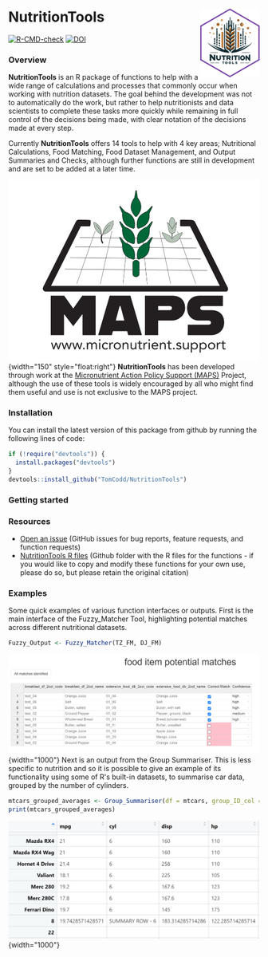 # NutritionTools <a href="https://tomcodd.github.io/NutritionTools/"><img src="man/figures/logo.png" align="right" height="138"/></a>

<!-- badges: start -->

[![R-CMD-check](https://github.com/TomCodd/NutritionTools/actions/workflows/R-CMD-check.yaml/badge.svg)](https://github.com/TomCodd/NutritionTools/actions/workflows/R-CMD-check.yaml)
[![DOI](https://zenodo.org/badge/684522105.svg)](https://zenodo.org/doi/10.5281/zenodo.12928415)

<!-- badges: end -->

### Overview

**NutritionTools** is an R package of functions to help with a wide range of calculations and processes that commonly occur when working with nutrition datasets. The goal behind the development was not to automatically do the work, but rather to help nutritionists and data scientists to complete these tasks more quickly while remaining in full control of the decisions being made, with clear notation of the decisions made at every step.

Currently **NutritionTools** offers 14 tools to help with 4 key areas; Nutritional Calculations, Food Matching, Food Dataset Management, and Output Summaries and Checks, although further functions are still in development and are set to be added at a later time.

![](reference/figures/MAPS_logo_crop.jpg){width="150" style="float:right"} **NutritionTools** has been developed through work at the [Micronutrient Action Policy Support (MAPS)](https://www.micronutrient.support/) Project, although the use of these tools is widely encouraged by all who might find them useful and use is not exclusive to the MAPS project.

### Installation

You can install the latest version of this package from github by running the following lines of code:

``` r
if (!require("devtools")) {
  install.packages("devtools")
}
devtools::install_github("TomCodd/NutritionTools")
```

### Getting started

### Resources

-   [Open an issue](https://github.com/TomCodd/NutritionTools/issues/new) (GitHub issues for bug reports, feature requests, and function requests)
-   [NutritionTools R files](https://github.com/TomCodd/NutritionTools/tree/master/R) (Github folder with the R files for the functions - if you would like to copy and modify these functions for your own use, please do so, but please retain the original citation)

### Examples

Some quick examples of various function interfaces or outputs. First is the main interface of the Fuzzy_Matcher Tool, highlighting potential matches across different nutritional datasets.

``` r
Fuzzy_Output <- Fuzzy_Matcher(TZ_FM, DJ_FM)
```

![](reference/figures/breakfast_FM_table_fully_matched.PNG){width="1000"} Next is an output from the Group Summariser. This is less specific to nutrition and so it is possible to give an example of its functionality using some of R's built-in datasets, to summarise car data, grouped by the number of cylinders.

``` r
mtcars_grouped_averages <- Group_Summariser(df = mtcars, group_ID_col = 'cyl', sep_row = T, round_weighting = T)
print(mtcars_grouped_averages)
```

![](reference/figures/GS_example_mtcars.PNG){width="1000"}
